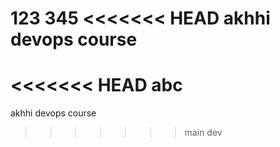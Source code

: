 123
345
<<<<<<< HEAD
akhhi
devops course
=======
<<<<<<< HEAD
abc
=======
akhhi
devops course
>>>>>>> main
>>>>>>> dev
